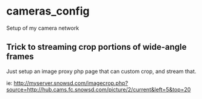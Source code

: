 # cameras_config
Setup of my camera network

## Trick to streaming crop portions of wide-angle frames

Just setup an image proxy php page that can custom crop, and stream that.

ie: http://myserver.snowsd.com/imagecrop.php?source=http://hub.cams.fc.snowsd.com/picture/2/current&left=5&top=20
